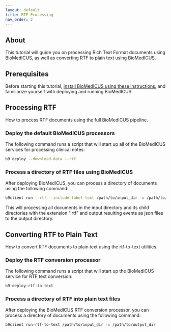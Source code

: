 ```yaml
---
layout: default
title: RTF Processing
nav_order: 2
---
```

## About

This tutorial will guide you on processing Rich Text Format documents using BioMedICUS, as well as converting RTF to plain text using BioMedICUS.

## Prerequisites

Before starting this tutorial, [install BioMedICUS using these instructions.](installation) and familiarize yourself with deploying and running BioMedICUS.

## Processing RTF

How to process RTF documents using the full BioMedICUS pipeline.

### Deploy the default BioMedICUS processors

The following command runs a script that will start up all of the BioMedICUS services for processing clinical notes:

```bash
b9 deploy --download-data --rtf
```

### Process a directory of RTF files using BioMedICUS

After deploying BioMedICUS, you can process a directory of documents using the following command:

```bash
b9client run --rtf --include-label-text /path/to/input_dir -o /path/to/output_dir
```

This will processing all documents in the input directory and its child directories with the extension ".rtf" and output resulting events as json files to the output directory.

## Converting RTF to Plain Text

How to convert RTF documents to plain text using the rtf-to-text utilities.

### Deploy the RTF conversion processor

The following command runs a script that will start up the BioMedICUS service for RTF text conversion:

```bash
b9 deploy-rtf-to-text
```

### Process a directory of RTF into plain text files

After deploying the BioMedICUS RTF conversion processor, you can process a directory of documents using the following command:

```bash
b9client run-rtf-to-text /path/to/input_dir -o /path/to/output_dir
```
